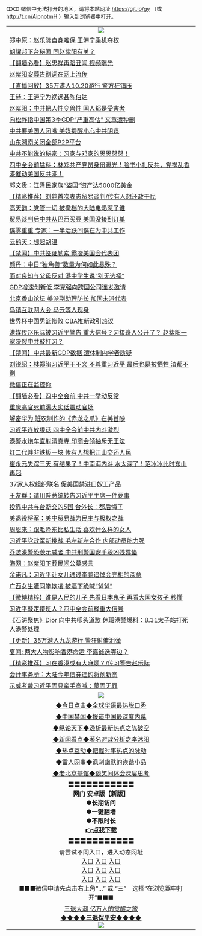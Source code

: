 ↀↀ 微信中无法打开的地区，请将本站网址 https://git.io/gy （或 http://t.cn/AipnotmH ）输入到浏览器中打开。 

<table>
   <tr>
    <td align=center><img src="https://github.com/gyhhx/image-upload/blob/master/20190822-2.jpg" /></td>
  </tr>
<tr><td align="left"><a href="https://xwood.fun/oo.aspx?name=c1086443&key=nqynnipsxfbxcbni&from=gy">郑中原：赵乐际自身难保 王沪宁乘机夺权</a></td></tr>
<tr><td align="left"><a href="https://xwood.fun/oo.aspx?name=c1029318&key=nqynnipsxfbxcbni&from=gy">胡耀邦下台秘闻 同赵紫阳有关？</a></td></tr>
<tr><td align="left"><a href="https://xwood.fun/oo.aspx?name=c1086370&key=nqynnipsxfbxcbni&from=gy">【翻墙必看】赵忠祥再陷丑闻 视频曝光</a></td></tr>
<tr><td align="left"><a href="https://xwood.fun/oo.aspx?name=c1086449&key=nqynnipsxfbxcbni&from=gy">赵紫阳安葬告别词在网上流传</a></td></tr>
<tr><td align="left"><a href="https://xwood.fun/oo.aspx?name=c1085457&key=nqynnipsxfbxcbni&from=gy">【直播回放】35万港人10.20游行 警方狂镇压</a></td></tr>
<tr><td align="left"><a href="https://xwood.fun/oo.aspx?name=c1080777&key=nqynnipsxfbxcbni&from=gy">王赫：王沪宁为祸远甚陈伯达</a></td></tr>
<tr><td align="left"><a href="https://xwood.fun/oo.aspx?name=c1086446&key=nqynnipsxfbxcbni&from=gy">赵紫阳：中共把人性变兽性 国人都是受害者</a></td></tr>
<tr><td align="left"><a href="https://xwood.fun/oo.aspx?name=c1086453&key=nqynnipsxfbxcbni&from=gy">向松祚指中国第3季GDP“严重高估” 文章遭秒删</a></td></tr>
<tr><td align="left"><a href="https://xwood.fun/oo.aspx?name=c1086456&key=nqynnipsxfbxcbni&from=gy">中共要美国人闭嘴 美媒提醒小心中共阴谋</a></td></tr>
<tr><td align="left"><a href="https://xwood.fun/oo.aspx?name=c1086442&key=nqynnipsxfbxcbni&from=gy">山东湖南关闭全部P2P平台</a></td></tr>
<tr><td align="left"><a href="https://xwood.fun/oo.aspx?name=c899223&key=nqynnipsxfbxcbni&from=gy">中共不能说的秘密：习家与邓家的恩恩怨怨！</a></td></tr>
<tr><td align="left"><a href="https://xwood.fun/oo.aspx?name=c1086424&key=nqynnipsxfbxcbni&from=gy">四中全会前猛料：林郑共产党员身份曝光！脸书小扎反共，党祸乱香港催动美国反共潮！</a></td></tr>
<tr><td align="left"><a href="https://xwood.fun/oo.aspx?name=c870003&key=nqynnipsxfbxcbni&from=gy">郭文贵：江泽民家族“盗国”资产达5000亿美金</a></td></tr>
<tr><td align="left"><a href="https://xwood.fun/oo.aspx?name=c1086411&key=nqynnipsxfbxcbni&from=gy">【精彩推荐】刘鹤首次表态贸易谈判/传有人想还政于民</a></td></tr>
<tr><td align="left"><a href="https://xwood.fun/oo.aspx?name=c1086423&key=nqynnipsxfbxcbni&from=gy">高天韵：党管一切 被撤档的大陆电影惹了谁</a></td></tr>
<tr><td align="left"><a href="https://xwood.fun/oo.aspx?name=c1086412&key=nqynnipsxfbxcbni&from=gy">贸易谈判后中共从巴西买豆 美国没接到订单</a></td></tr>
<tr><td align="left"><a href="https://xwood.fun/oo.aspx?name=c1086437&key=nqynnipsxfbxcbni&from=gy">谍雾重重 专家：一半活跃间谍在为中共工作</a></td></tr>
<tr><td align="left"><a href="https://xwood.fun/oo.aspx?name=c1086416&key=nqynnipsxfbxcbni&from=gy">云鹤天：想起胡温</a></td></tr>
<tr><td align="left"><a href="https://xwood.fun/oo.aspx?name=c1086457&key=nqynnipsxfbxcbni&from=gy">【禁闻】中共签证勒索 霸凌美国会代表团</a></td></tr>
<tr><td align="left"><a href="https://xwood.fun/oo.aspx?name=c1086452&key=nqynnipsxfbxcbni&from=gy">颜丹：中日“独角兽”数量为何如此悬殊？</a></td></tr>
<tr><td align="left"><a href="https://xwood.fun/oo.aspx?name=c1086451&key=nqynnipsxfbxcbni&from=gy">面对良知与父母反对 港中学生说“别无选择”</a></td></tr>
<tr><td align="left"><a href="https://xwood.fun/oo.aspx?name=c1086454&key=nqynnipsxfbxcbni&from=gy">GDP增速创新低 李克强向跨国公司连发邀请</a></td></tr>
<tr><td align="left"><a href="https://xwood.fun/oo.aspx?name=c1086455&key=nqynnipsxfbxcbni&from=gy">北京香山论坛 美派副助理防长 加国未派代表</a></td></tr>
<tr><td align="left"><a href="https://xwood.fun/oo.aspx?name=c1086436&key=nqynnipsxfbxcbni&from=gy">乌镇互联网大会 马云等人现身</a></td></tr>
<tr><td align="left"><a href="https://xwood.fun/oo.aspx?name=c1086369&key=nqynnipsxfbxcbni&from=gy">世界杯中国男篮惨败 CBA推新政引热议</a></td></tr>
<tr><td align="left"><a href="https://xwood.fun/oo.aspx?name=c1086221&key=nqynnipsxfbxcbni&from=gy">港媒传赵乐际被习近平警告 重大信号？习接班人公开了？ 赵紫阳一家决裂中共敲打习？</a></td></tr>
<tr><td align="left"><a href="https://xwood.fun/oo.aspx?name=c1086458&key=nqynnipsxfbxcbni&from=gy">【禁闻】中共最新GDP数据 遭体制内学者质疑</a></td></tr>
<tr><td align="left"><a href="https://xwood.fun/oo.aspx?name=c1086321&key=nqynnipsxfbxcbni&from=gy">刘锐绍：林郑陷习近平于不义 不尊重习近平 最后也是被牺牲 渣都不剩</a></td></tr>
<tr><td align="left"><a href="https://xwood.fun/oo.aspx?name=c1086368&key=nqynnipsxfbxcbni&from=gy">微信正在监控你</a></td></tr>
<tr><td align="left"><a href="https://xwood.fun/oo.aspx?name=c1085967&key=nqynnipsxfbxcbni&from=gy">【翻墙必看】四中全会前 中共一举动反常</a></td></tr>
<tr><td align="left"><a href="https://xwood.fun/oo.aspx?name=c1086358&key=nqynnipsxfbxcbni&from=gy">重庆高官死前曝大实话震动官场</a></td></tr>
<tr><td align="left"><a href="https://xwood.fun/oo.aspx?name=c1086401&key=nqynnipsxfbxcbni&from=gy">解密华为 班农制作的《赤龙之爪》在美首映</a></td></tr>
<tr><td align="left"><a href="https://xwood.fun/oo.aspx?name=c1086140&key=nqynnipsxfbxcbni&from=gy">习近平连放狠话 四中全会前中共内斗激烈</a></td></tr>
<tr><td align="left"><a href="https://xwood.fun/oo.aspx?name=c1086460&key=nqynnipsxfbxcbni&from=gy">港警水炮车直射清真寺 印商会领袖斥无王法</a></td></tr>
<tr><td align="left"><a href="https://xwood.fun/oo.aspx?name=c1086332&key=nqynnipsxfbxcbni&from=gy">红二代并非铁板一块 传有人想把江山交还人民</a></td></tr>
<tr><td align="left"><a href="https://xwood.fun/oo.aspx?name=c1015235&key=nqynnipsxfbxcbni&from=gy">崔永元失踪三天 有结果了！中南海内斗 水太深了！范冰冰此时东山再起</a></td></tr>
<tr><td align="left"><a href="https://xwood.fun/oo.aspx?name=c1086441&key=nqynnipsxfbxcbni&from=gy">37家人权组织联名 促美国禁进口奴工产品</a></td></tr>
<tr><td align="left"><a href="https://xwood.fun/oo.aspx?name=c1086240&key=nqynnipsxfbxcbni&from=gy">王友群：请川普总统转告习近平主席一件要事</a></td></tr>
<tr><td align="left"><a href="https://xwood.fun/oo.aspx?name=c1086253&key=nqynnipsxfbxcbni&from=gy">投靠中共与台断交的5国 台外长：都后悔了</a></td></tr>
<tr><td align="left"><a href="https://xwood.fun/oo.aspx?name=c1086462&key=nqynnipsxfbxcbni&from=gy">美退役将军：美中贸易战为民主与极权之战</a></td></tr>
<tr><td align="left"><a href="https://xwood.fun/oo.aspx?name=c1085713&key=nqynnipsxfbxcbni&from=gy">周恩来：跟毛泽东比私生活 喜欢什么样的女人</a></td></tr>
<tr><td align="left"><a href="https://xwood.fun/oo.aspx?name=c949846&key=nqynnipsxfbxcbni&from=gy">习近平党政军新挑战 毛左新左合作 内部动员能力强</a></td></tr>
<tr><td align="left"><a href="https://xwood.fun/oo.aspx?name=c1086373&key=nqynnipsxfbxcbni&from=gy">乔装港警恐袭示威者 中共刑警国安手段凶残露馅</a></td></tr>
<tr><td align="left"><a href="https://xwood.fun/oo.aspx?name=c1086415&key=nqynnipsxfbxcbni&from=gy">海网：赵紫阳下葬民间公墓感言</a></td></tr>
<tr><td align="left"><a href="https://xwood.fun/oo.aspx?name=c1056228&key=nqynnipsxfbxcbni&from=gy">余诺凡：习近平让女儿通过李鹏追悼会亮相的深意</a></td></tr>
<tr><td align="left"><a href="https://xwood.fun/oo.aspx?name=c1086402&key=nqynnipsxfbxcbni&from=gy">广西女生遭同学欺凌 被逼下跪喊“爸爸”</a></td></tr>
<tr><td align="left"><a href="https://xwood.fun/oo.aspx?name=c1086349&key=nqynnipsxfbxcbni&from=gy">【微博精粹】谁是人民的儿子 先看日本鬼子 再看大国女孩子 秒懂</a></td></tr>
<tr><td align="left"><a href="https://xwood.fun/oo.aspx?name=c1086029&key=nqynnipsxfbxcbni&from=gy">习近平敲定接班人？四中全会前释重大信号</a></td></tr>
<tr><td align="left"><a href="https://xwood.fun/oo.aspx?name=c1086380&key=nqynnipsxfbxcbni&from=gy">《石涛聚焦》Dior 向中共叩头道歉 休班港警爆料：8.31太子站打死人港警处理</a></td></tr>
<tr><td align="left"><a href="https://xwood.fun/oo.aspx?name=c1086400&key=nqynnipsxfbxcbni&from=gy">【更新】35万港人九龙游行 警狂射催泪弹</a></td></tr>
<tr><td align="left"><a href="https://xwood.fun/oo.aspx?name=c1086360&key=nqynnipsxfbxcbni&from=gy">夏闻: 两大人物影响香港命运 李嘉诚选哪边？</a></td></tr>
<tr><td align="left"><a href="https://xwood.fun/oo.aspx?name=c1086076&key=nqynnipsxfbxcbni&from=gy">【精彩推荐】习在香港或有大麻烦？/传习警告赵乐际</a></td></tr>
<tr><td align="left"><a href="https://xwood.fun/oo.aspx?name=c1086422&key=nqynnipsxfbxcbni&from=gy">会计事务所：大陆今年债券违约将创新高</a></td></tr>
<tr><td align="left"><a href="https://xwood.fun/oo.aspx?name=c1086348&key=nqynnipsxfbxcbni&from=gy">示威者戴习近平面具牵手高喊：蒙面无罪</a></td></tr>
   <tr>
    <td align=center><img src="https://github.com/gyhhx/image-upload/blob/master/ogate-c.JPG" /></td>
  </tr>
   <tr>
   <td align=center> 
<a href="https://tru28th.xwood.fun/oo.aspx?name=c816850&key=nqynnipsxfbxcbni&from=gy&tag=9877">◆今日点击◆全球华语最热脱口秀</a><br/>
    </td>
  </tr>
  <tr>
  <td align=center>
<a href="https://tru28th.xwood.fun/oo.aspx?name=c816860&key=nqynnipsxfbxcbni&from=gy&tag=99733110">◆中国禁闻◆报道中国最深度内幕</a><br/>
   </tr>
  <tr>
     <td align=center>
<a href="https://tru28th.xwood.fun/oo.aspx?name=c816855&key=nqynnipsxfbxcbni&from=gy&tag=997110">◆纵论天下◆透析最新热点之陈破空</a><br/>
   </tr>
   <tr>
      <td align=center>
<a href="https://tru28th.xwood.fun/oo.aspx?name=c838308&key=nqynnipsxfbxcbni&from=gy&tag=9973110">◆新闻看点◆著名时政分析之李沐阳</a><br/>
   </tr>
   <tr>
     <td align=center>
<a href="https://tru28th.xwood.fun/oo.aspx?name=c816852&key=nqynnipsxfbxcbni&from=gy&tag=9733110">◆热点互动◆把握时事热点的脉动</a><br/>
   </tr>
   <tr>
      <td align=center>
<a href="https://tru28th.xwood.fun/oo.aspx?name=c816694&key=nqynnipsxfbxcbni&from=gy&tag=93310">◆雷人网事◆讽刺幽默的诙谐小品</a><br/>
   </tr>
   <tr>
    <td align=center>
<a href="https://tru28th.xwood.fun/oo.aspx?name=c816650&key=nqynnipsxfbxcbni&from=gy&tag=9973110">◆老北京茶馆◆谈笑间体会深层思考</a><br/>
   </tr>
  <tr>
    <td align=center>
 <b>〓〓〓〓〓〓〓〓〓〓〓<br/>网门 安卓版【新版】<br/> ●长期访问<br/> ●一键翻墙<br/>  ●不限时长<br/> 
 <a href="https://share.weiyun.com/5tym2kI">👉<b>点我下载</a><br/>〓〓〓〓〓〓〓〓〓〓〓<br/>
    </td>
    </tr>
   <tr>
    <td align=center>请尝试不同入口，进入动态网址<br/>
      <a href="https://s3.us-east-2.amazonaws.com/ogateo/show.htm">入口</a>
      <a href="https://s3.ca-central-1.amazonaws.com/ogatec/show.htm">入口</a>
      <a href="https://s3.ap-southeast-2.amazonaws.com/ogatey/show.htm">入口</a><br/>
      <a href="https://s3.ap-northeast-2.amazonaws.com/ogates/show.htm">入口</a>
      <a href="https://s3.eu-central-1.amazonaws.com/ogatef/show.htm">入口</a>
      <a href="https://s3.ap-south-1.amazonaws.com/ogatem/show.htm">入口</a><br/>
      <a href="https://s3-us-west-1.amazonaws.com/ogaten/show.htm">入口</a>
      <a href="https://s3.eu-west-2.amazonaws.com/ogatel/show.htm">入口</a>
      <a href="https://s3.ap-northeast-1.amazonaws.com/ogatet/show.htm">入口</a><br/>
      ■■■微信中请先点击右上角“...” 或 “三”　选择“在浏览器中打开”■■■<b><br/>
    </td>
  </tr>
  <tr>  
  <td align=center>
  <a href="https://tru28th.xwood.fun/oo.aspx?name=c894205&key=nqynnipsxfbxcbni&from=gy&tag=9973110">三退大潮 亿万人的觉醒之旅</a><br/>
      <a href="https://tru28th.xwood.fun/oo.aspx?name=ogQuit.aspx&key=nqynnipsxfbxcbni&from=gy"><b>◆◆◆◆三退保平安◆◆◆◆<br/></a>
      <img src="https://github.com/gyhhx/image-upload/blob/master/3t.jpg" /><br/>
      </td>
  </tr>
</table>


